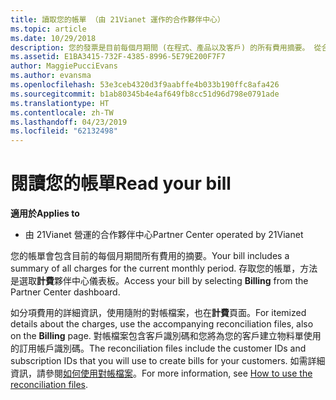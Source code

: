```yaml
---
title: 讀取您的帳單 （由 21Vianet 運作的合作夥伴中心）
ms.topic: article
ms.date: 10/29/2018
description: 您的發票是目前每個月期間 (在程式、產品以及客戶) 的所有費用摘要。 從合作夥伴中心入口網站儀表板中存取您的發票。
ms.assetid: E1BA3415-732F-4385-8996-5E79E200F7F7
author: MaggiePucciEvans
ms.author: evansma
ms.openlocfilehash: 53e3ceb4320d3f9aabffe4b033b190ffc8afa426
ms.sourcegitcommit: b1ab80345b4e4af649fb8cc51d96d798e0791ade
ms.translationtype: HT
ms.contentlocale: zh-TW
ms.lasthandoff: 04/23/2019
ms.locfileid: "62132498"
---
```

# <a name="read-your-bill"></a><span data-ttu-id="e46b3-104">閱讀您的帳單</span><span class="sxs-lookup"><span data-stu-id="e46b3-104">Read your bill</span></span>

<span data-ttu-id="e46b3-105">**適用於**</span><span class="sxs-lookup"><span data-stu-id="e46b3-105">**Applies to**</span></span>

-   <span data-ttu-id="e46b3-106">由 21Vianet 營運的合作夥伴中心</span><span class="sxs-lookup"><span data-stu-id="e46b3-106">Partner Center operated by 21Vianet</span></span>


<span data-ttu-id="e46b3-107">您的帳單會包含目前的每個月期間所有費用的摘要。</span><span class="sxs-lookup"><span data-stu-id="e46b3-107">Your bill includes a summary of all charges for the current monthly period.</span></span> <span data-ttu-id="e46b3-108">存取您的帳單，方法是選取**計費**夥伴中心儀表板。</span><span class="sxs-lookup"><span data-stu-id="e46b3-108">Access your bill by selecting **Billing** from the Partner Center dashboard.</span></span>

<span data-ttu-id="e46b3-109">如分項費用的詳細資訊，使用隨附的對帳檔案，也在**計費**頁面。</span><span class="sxs-lookup"><span data-stu-id="e46b3-109">For itemized details about the charges, use the accompanying reconciliation files, also on the **Billing** page.</span></span> <span data-ttu-id="e46b3-110">對帳檔案包含客戶識別碼和您將為您的客戶建立物料單使用的訂用帳戶識別碼。</span><span class="sxs-lookup"><span data-stu-id="e46b3-110">The reconciliation files include the customer IDs and subscription IDs that you will use to create bills for your customers.</span></span> <span data-ttu-id="e46b3-111">如需詳細資訊，請參閱[如何使用對帳檔案](use-the-reconciliation-files.md)。</span><span class="sxs-lookup"><span data-stu-id="e46b3-111">For more information, see [How to use the reconciliation files](use-the-reconciliation-files.md).</span></span>


 

 

 




